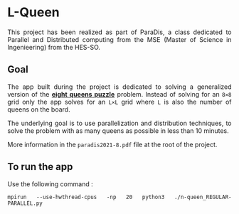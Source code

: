 <div align="justify">

# L-Queen

This project has been realized as part of ParaDis, a class dedicated to Parallel and Distributed computing from the MSE (Master of Science in Ingenieering) from the HES-SO.

## Goal

The app built during the project is dedicated to solving a generalized version of the [**eight queens puzzle**](https://en.wikipedia.org/wiki/Eight_queens_puzzle) problem. Instead of solving for an `8×8` grid only the app solves for an `L×L` grid where `L` is also the number of queens on the board.

The underlying goal is to use parallelization and distribution techniques, to solve the problem with as many queens as possible in less than 10 minutes.

More information in the `paradis2021-8.pdf` file at the root of the project.

## To run the app

Use the following command :

```
mpirun --use-hwthread-cpus -np 20 python3 ./n-queen_REGULAR-PARALLEL.py
```

</div>
